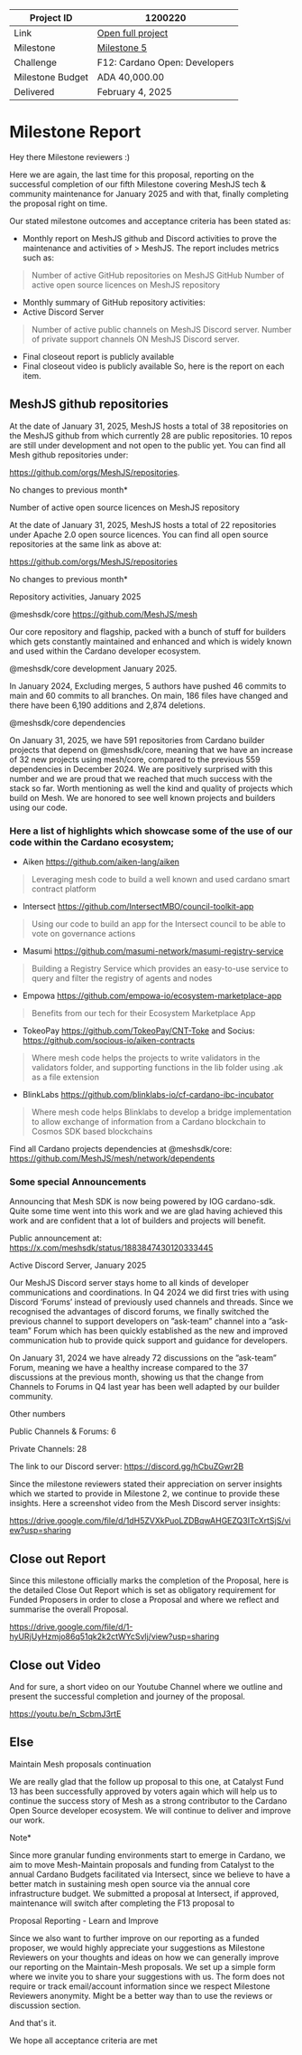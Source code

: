 |Project ID|1200220|
|-----------|-------------|
|Link|[Open full project](https://projectcatalyst.io/funds/10/f10-osde-open-source-dev-ecosystem/meshjs-sdk-operations-supporting-open-source-library-development-developer-resources-and-builder-community](https://projectcatalyst.io/funds/12/f12-cardano-open-developers/sustain-and-maintain-mesh-sdk))|
|Milestone|[Milestone 5](https://milestones.projectcatalyst.io/projects/1200220/milestones/5)
|Challenge|F12: Cardano Open: Developers|
|Milestone Budget|ADA 40,000.00|
|Delivered|February 4, 2025|

# Milestone Report

Hey there Milestone reviewers :)

Here we are again, the last time for this proposal, reporting on the successful completion of our fifth Milestone covering MeshJS tech & community maintenance for January 2025 and with that, finally completing the proposal right on time. 

Our stated milestone outcomes and acceptance criteria has been stated as:

- Monthly report on MeshJS github and Discord activities to prove the maintenance and activities of > MeshJS. The report includes metrics such as:
> Number of active GitHub repositories on MeshJS GitHub
> Number of active open source licences on MeshJS repository
- Monthly summary of GitHub repository activities:
- Active Discord Server
> Number of active public channels on MeshJS Discord server.
> Number of private support channels ON MeshJS Discord server.
- Final closeout report is publicly available
- Final closeout video is publicly available
So, here is the report on each item.

## MeshJS github repositories

At the date of January 31, 2025, MeshJS hosts a total of 38 repositories on the MeshJS github from which currently 28 are public repositories. 10 repos are still under development and not open to the public yet. You can find all Mesh github repositories under:

https://github.com/orgs/MeshJS/repositories.

No changes to previous month*

Number of active open source licences on MeshJS repository

At the date of January 31, 2025, MeshJS hosts a total of 22 repositories under Apache 2.0 open source licences. You can find all open source repositories at the same link as above at:

https://github.com/orgs/MeshJS/repositories 

No changes to previous month*

Repository activities, January 2025

@meshsdk/core https://github.com/MeshJS/mesh 

Our core repository and flagship, packed with a bunch of stuff for builders which gets constantly maintained and enhanced and which is widely known and used within the Cardano developer ecosystem.

@meshsdk/core development January 2025.

In January 2024, Excluding merges, 5 authors have pushed 46 commits to main and 60 commits to all branches. On main, 186 files have changed and there have been 6,190 additions and 2,874 deletions.

@meshsdk/core dependencies

On January 31, 2025, we have 591 repositories from Cardano builder projects that depend on @meshsdk/core, meaning that we have an increase of 32 new projects using mesh/core, compared to the previous 559 dependencies in December 2024. We are positively surprised with this number and we are proud that we reached that much success with the stack so far. Worth mentioning as well the kind and quality of projects which build on Mesh. We are honored to see well known projects and builders using our code. 

### Here a list of highlights which showcase some of the use of our code within the Cardano ecosystem;

- Aiken https://github.com/aiken-lang/aiken 
> Leveraging mesh code to build a well known and used cardano smart contract platform 

- Intersect https://github.com/IntersectMBO/council-toolkit-app 
> Using our code to build an app for the Intersect council to be able to vote on governance actions

- Masumi https://github.com/masumi-network/masumi-registry-service 
> Building a Registry Service which provides an easy-to-use service to query and filter the registry of agents and nodes

- Empowa https://github.com/empowa-io/ecosystem-marketplace-app 
> Benefits from our tech for their Ecosystem Marketplace App

- TokeoPay https://github.com/TokeoPay/CNT-Toke and Socius: https://github.com/socious-io/aiken-contracts
> Where mesh code helps the projects to write validators in the validators folder, and supporting functions in the lib folder using .ak as a file extension

- BlinkLabs https://github.com/blinklabs-io/cf-cardano-ibc-incubator 
> Where mesh code helps Blinklabs to develop a bridge implementation to allow exchange of information from a Cardano blockchain to Cosmos SDK based blockchains

Find all Cardano projects dependencies at @meshsdk/core:
https://github.com/MeshJS/mesh/network/dependents 

### Some special Announcements

Announcing that Mesh SDK is now being powered by IOG cardano-sdk. Quite some time went into this work and we are glad having achieved this work and are confident that a lot of builders and projects will benefit. 

Public announcement at: https://x.com/meshsdk/status/1883847430120333445 

Active Discord Server, January 2025

Our MeshJS Discord server stays home to all kinds of developer communications and coordinations. In Q4 2024 we did first tries with using Discord ‘Forums’ instead of previously used channels and threads. Since we recognised the advantages of discord forums, we finally switched the previous channel to support developers on ”ask-team” channel into a ”ask-team” Forum which has been quickly established as the new and improved communication hub to provide quick support and guidance for developers.

On January 31, 2024 we have already 72 discussions on the ”ask-team” Forum, meaning we have a healthy increase compared to the 37 discussions at the previous month, showing us that the change from Channels to Forums in Q4 last year has been well adapted by our builder community. 

Other numbers

Public Channels & Forums: 6

Private Channels: 28

The link to our Discord server: https://discord.gg/hCbuZGwr2B 

Since the milestone reviewers stated their appreciation on server insights which we started to provide in Milestone 2, we continue to provide these insights. Here a screenshot video from the Mesh Discord server insights:

https://drive.google.com/file/d/1dH5ZVXkPuoLZDBqwAHGEZQ3ITcXrtSjS/view?usp=sharing 

## Close out Report

Since this milestone officially marks the completion of the Proposal, here is the detailed Close Out Report which is set as obligatory requirement for Funded Proposers in order to close a Proposal and where we reflect and summarise the overall Proposal.

https://drive.google.com/file/d/1-hyURjUyHzmjo86q51qk2k2ctWYcSvlj/view?usp=sharing 

## Close out Video

And for sure, a short video on our Youtube Channel where we outline and present the successful completion and journey of the proposal.

https://youtu.be/n_ScbmJ3rtE 

## Else

Maintain Mesh proposals continuation

We are really glad that the follow up proposal to this one, at Catalyst Fund 13 has been successfully approved by voters again which will help us to continue the success story of Mesh as a strong contributor to the Cardano Open Source developer ecosystem. We will continue to deliver and improve our work.

Note*

Since more granular funding environments start to emerge in Cardano, we aim to move Mesh-Maintain proposals and funding from Catalyst to the annual Cardano Budgets facilitated via Intersect, since we believe to have a better match in sustaining mesh open source via the annual core infrastructure budget. We submitted a proposal at Intersect, if approved, maintenance will switch after completing the F13 proposal to 

Proposal Reporting - Learn and Improve

Since we also want to further improve on our reporting as a funded proposer, we would highly appreciate your suggestions as Milestone Reviewers on your thoughts and ideas on how we can generally improve our reporting on the Maintain-Mesh proposals. We set up a simple form where we invite you to share your suggestions with us. The form does not require or track email/account information since we respect Milestone Reviewers anonymity. Might be a better way than to use the reviews or discussion section.

And that's it.

We hope all acceptance criteria are met 
